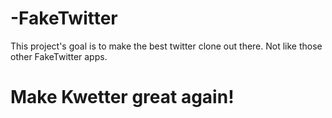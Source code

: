 # -FakeTwitter

This project's goal is to make the best twitter clone out there. Not like those other FakeTwitter apps. 

# Make Kwetter great again!
